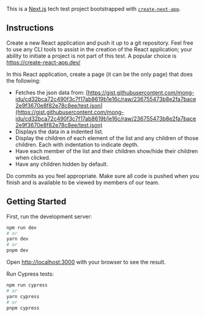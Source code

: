 This is a [Next.js](https://nextjs.org/) tech test project bootstrapped with [`create-next-app`](https://github.com/vercel/next.js/tree/canary/packages/create-next-app).

## Instructions

Create a new React application and push it up to a git repository. Feel free to use any CLI tools to assist in the creation of the React application; your ability to initiate a project is not part of this test. A popular choice is https://create-react-app.dev/

In this React application, create a page (it can be the only page) that does the following:

- Fetches the json data from: [https://gist.githubusercontent.com/mong-idu/cd32bca72c490f3c7f17ab8619b1e16c/raw/236755473b8e2fa7bace2e9f3670e8f82e78c8ee/test.json](https://gist.githubusercontent.com/mong-idu/cd32bca72c490f3c7f17ab8619b1e16c/raw/236755473b8e2fa7bace2e9f3670e8f82e78c8ee/test.json)
- Displays the data in a indented list.
- Display the children of each element of the list and any children of those children. Each with indentation to indicate depth.
- Have each member of the list and their children show/hide their children when clicked.
- Have any children hidden by default.

Do commits as you feel appropriate. Make sure all code is pushed when you finish and is available to be viewed by members of our team.

## Getting Started

First, run the development server:

```bash
npm run dev
# or
yarn dev
# or
pnpm dev
```

Open [http://localhost:3000](http://localhost:3000) with your browser to see the result.

Run Cypress tests:

```bash
npm run cypress
# or
yarn cypress
# or
pnpm cypress
```
